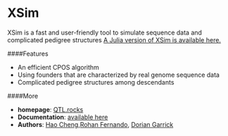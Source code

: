 # XSim

XSim is a fast and user-friendly tool to simulate sequence data and complicated pedigree structures
[A Julia version of XSim is available here.](https://github.com/reworkhow/XSim.jl)

####Features

* An efficient CPOS algorithm
* Using founders that are characterized by real genome sequence data
* Complicated pedigree structures among descendants

####More

* **homepage**: [QTL.rocks](http://QTL.rocks)
* **Documentation**: [available here](http://xsimjl.readthedocs.org/en/latest/)
* **Authors**: [Hao Cheng](http://reworkhow.github.io),[Rohan Fernando](http://www.ans.iastate.edu/faculty/index.php?id=rohan), [Dorian Garrick](http://www.ans.iastate.edu/faculty/index.php?id=dorian)
